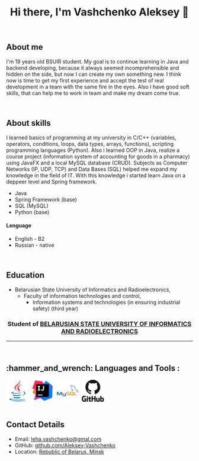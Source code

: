 <h1 align="center">Hi there, I'm Vashchenko Aleksey 👋</h1>
<br>

## About me
I'm 19 years old BSUIR student. My goal is to continue learning in Java and backend developing, because it always seemed incomprehensible and hidden on the side, but now I can create my own something new. I think now is time to get my first experience and accept the test of real development in a team with the same fire in the eyes. Also I have good soft skills, that can help me to work in team and make my dream come true.

<br>

## About skills
I learned basics of programming at my university in C/C++ (variables, operators, conditions, loops, data types, arrays, functions), scripting programming languages (Python). Also i learned OOP in Java, realize a course project (information system of accounting for goods in a pharmacy) using JavaFX and a local MySQL database (CRUD). Subjects as Computer Networks (IP, UDP, TCP) and Data Bases (SQL) helped me expand my knowledge in the field of IT. With this knowledge i started learn Java on a deppeer level and Spring framework.
- Java
- Spring Framework (base)
- SQL (MySQL)
- Python (base)
#### Lenguage
- English - B2
- Russian - native
<br>

## Education
- Belarusian State University of Informatics and Radioelectronics, <br>
    - Faculty of information technologies and control, <br>
        - Information systems and technologies (in ensuring industrial safety) (third year)
<h3 align="center">Student of <a href="https://www.bsuir.by/">BELARUSIAN STATE UNIVERSITY OF INFORMATICS AND RADIOELECTRONICS<a/></h3>
<hr></hr>
  <br>
<h2>:hammer_and_wrench: Languages and Tools :</h2>
<div>
  <img src="https://github.com/devicons/devicon/blob/master/icons/java/java-original.svg" title="Java" width="60" height="60"/>&nbsp;
  <img src="https://github.com/devicons/devicon/blob/master/icons/intellij/intellij-original.svg"  title="Intellij IDEA" alt="Intellij IDEA" width="60" height="60"/>&nbsp;
  <img src="https://github.com/devicons/devicon/blob/master/icons/mysql/mysql-original-wordmark.svg" title="MySQL" width="60" height="60"/>&nbsp;
  <img src="https://github.com/devicons/devicon/blob/master/icons/github/github-original-wordmark.svg" title="GitHub" width="60" height="60"/>&nbsp;
</div>
<br>
  
## Contact Details

* Email: [leha.vashchenko@gmal.com](mailto:leha.vashchenko@gmail.com)
* GitHub: [github.com/Aleksey-Vashchenko](https://github.com/Aleksey-Vashchenko)
* Location: [Rebublic of Belarus, Minsk](https://maps.app.goo.gl/9AxLR6toDqbDJQjp6)
